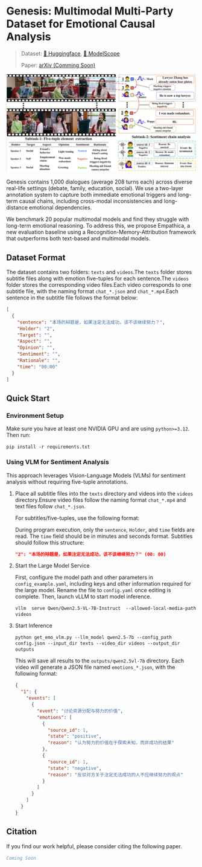# Genesis: Multimodal Multi-Party Dataset for Emotional Causal Analysis

> Dataset: 
> [🤗 Huggingface](https://huggingface.co/datasets/zRzRzRzRzRzRzR/Genesis_Dataset), 
> [🤖 ModelScope](https://modelscope.cn/datasets/zRzRzRzRzRzRzR/Genesis_Dataset)
>
> Paper: [arXiv (Comming Soon)]()

![img](resources/genesis.png)

Genesis contains 1,000 dialogues (average 208 turns each) across diverse real-life settings (debate, family, education,
social). We use a two-layer annotation system to capture both immediate emotional triggers and long-term causal chains,
including cross-modal inconsistencies and long-distance emotional dependencies.

We benchmark 20 popular multimodal models and find they struggle with long-term emotional reasoning. To address this, we
propose Empathica, a new evaluation baseline using a Recognition-Memory-Attribution framework that outperforms both
text-based and multimodal models.

## Dataset Format

The dataset contains two folders: `texts` and `videos`.The `texts` folder stores subtitle files along with emotion
five-tuples for each sentence.The `videos` folder stores the corresponding video files.Each video corresponds to one
subtitle file, with the naming format `chat_*.json` and `chat_*.mp4`.Each sentence in the subtitle file follows the
format below:

```json
[
  {
    "sentence": "本场的辩题是，如果注定无法成功，该不该继续努力？",
    "Holder": "2",
    "Target": "",
    "Aspect": "",
    "Opinion": "",
    "Sentiment": "",
    "Rationale": "",
    "time": "00:00"
  }
]
```

## Quick Start

### Environment Setup

Make sure you have at least one NVIDIA GPU and are using `python>=3.12`. Then run:

```shell
pip install -r requirements.txt
```

### Using VLM for Sentiment Analysis

This approach leverages Vision-Language Models (VLMs) for sentiment analysis without requiring five-tuple annotations.

1. Place all subtitle files into the `texts` directory and videos into the `videos` directory.Ensure video files follow
   the naming format `chat_*.mp4` and text files follow `chat_*.json`.

   For subtitles/five-tuples, use the following format:

   During program execution, only the `sentence`, `Holder`, and `time` fields are read.
   The `time` field should be in minutes and seconds format.
   Subtitles should follow this structure:

    ```json
    "2": "本场的辩题是，如果注定无法成功，该不该继续努力？" (00: 00)
    ```

2. Start the Large Model Service

   First, configure the model path and other parameters in `config_example.yaml`,
   including keys and other information required for the large model.
   Rename the file to `config.yaml` once editing is complete.
   Then, launch vLLM to start model inference.

    ```shell
    vllm  serve Qwen/Qwen2.5-VL-7B-Instruct  --allowed-local-media-path videos
    ```

3. Start Inference

    ```shell
    python get_emo_vlm.py --llm_model qwen2.5-7b --config_path config.json --input_dir texts --video_dir videos --output_dir outputs
    ```

   This will save all results to the `outputs/qwen2.5vl-7b` directory.
   Each video will generate a JSON file named `emotions_*.json`, with the following format:

    ```json
    {
      "1": {
        "events": [
          {
            "event": "讨论资源分配与努力的价值",
            "emotions": [
              {
                "source_id": 1,
                "state": "positive",
                "reason": "认为努力的价值在于探索未知，而非成功的结果"
              },
              {
                "source_id": 1,
                "state": "negative",
                "reason": "反驳对方关于注定无法成功的人不应继续努力的观点"
              }
            ]
          }
        ]
      }
    }
    ```

## Citation

If you find our work helpful, please consider citing the following paper.

```bibtex
Coming Soon
```
